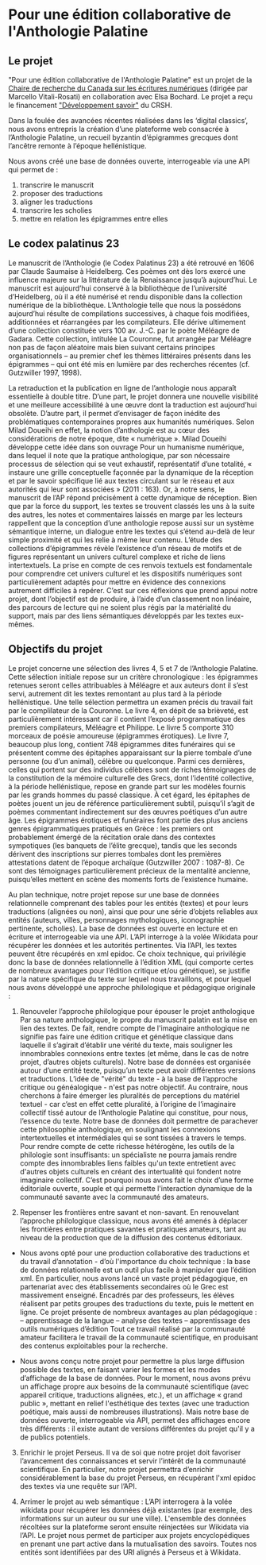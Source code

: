# Pour une édition collaborative de l'Anthologie Palatine

## Le projet
"Pour une édition collaborative de l'Anthologie Palatine" est un projet de la [Chaire de recherche du Canada sur les écritures numériques](http://ecrituresnumeriques.ca) (dirigée par Marcello Vitali-Rosati) en collaboration avec Elsa Bochard. Le projet a reçu le financement ["Développement savoir"](http://www.sshrc-crsh.gc.ca/funding-financement/programs-programmes/insight_development_grants-subventions_de_developpement_savoir-fra.aspx) du CRSH.

Dans la foulée des avancées récentes réalisées dans les ‘digital classics’, nous avons entrepris la création d’une plateforme web consacrée à l’Anthologie Palatine, un recueil byzantin d’épigrammes grecques dont l’ancêtre remonte à l’époque hellénistique.

Nous avons créé une base de données ouverte, interrogeable via une API qui permet de :

1.	transcrire le manuscrit
2.	proposer des traductions
3.	aligner les traductions
4.	transcrire les scholies
5.	mettre en relation les épigrammes entre elles

## Le codex palatinus 23

Le manuscrit de l’Anthologie (le Codex Palatinus 23) a été retrouvé en 1606 par Claude Saumaise à Heidelberg. Ces poèmes ont dès lors exercé une influence majeure sur la littérature de la Renaissance jusqu’à aujourd’hui. Le manuscrit est aujourd’hui conservé à la bibliothèque de l’université d’Heidelberg, où il a été numérisé et rendu disponible dans la collection numérique de la bibliothèque. L’Anthologie telle que nous la possédons aujourd’hui résulte de compilations successives, à chaque fois modifiées, additionnées et réarrangées par les compilateurs. Elle dérive ultimement d’une collection constituée vers 100 av. J.-C. par le poète Méléagre de Gadara. Cette collection, intitulée La Couronne, fut arrangée par Méléagre non pas de façon aléatoire mais bien suivant certains principes organisationnels – au premier chef les thèmes littéraires présents dans les épigrammes – qui ont été mis en lumière par des recherches récentes (cf. Gutzwiller 1997, 1998).

La retraduction et la publication en ligne de l’anthologie nous apparaît essentielle à double titre. D’une part, le projet donnera une nouvelle visibilité et une meilleure accessibilité à une œuvre dont la traduction est aujourd’hui obsolète. D’autre part, il permet d’envisager de façon inédite des problématiques contemporaines propres aux humanités numériques. Selon Milad Doueihi en effet, la notion d’anthologie est au cœur des considérations de notre époque, dite « numérique ». Milad Doueihi développe cette idée dans son ouvrage Pour un humanisme numérique, dans lequel il note que la pratique anthologique, par son nécessaire processus de sélection qui se veut exhaustif, représentatif d’une totalité, « instaure une grille conceptuelle façonnée par la dynamique de la réception et par le savoir spécifique lié aux textes circulant sur le réseau et aux autorités qui leur sont associées » (2011 : 163). Or, à notre sens, le manuscrit de l’AP répond précisément à cette dynamique de réception. Bien que par la force du support, les textes se trouvent classés les uns à la suite des autres, les  notes et commentaires laissés en marge par les lecteurs rappellent que la conception d’une anthologie repose aussi sur un système sémantique interne, un dialogue entre les textes qui s’étend au-delà de leur simple proximité et qui les relie à même leur contenu. L’étude des collections d’épigrammes révèle l’existence d’un réseau de motifs et de figures représentant un univers culturel complexe et riche de liens intertextuels. La prise en compte de ces renvois textuels est fondamentale pour comprendre cet univers culturel et les dispositifs numériques sont particulièrement adaptés pour mettre en évidence des connexions autrement difficiles à repérer. C’est sur ces réflexions que prend appui notre projet, dont l’objectif est de produire, à l’aide d’un classement non linéaire, des parcours de lecture qui ne soient plus régis par la matérialité du support, mais par des liens sémantiques développés par les textes eux-mêmes.

## Objectifs du projet

Le projet concerne une sélection des livres 4, 5 et 7 de l’Anthologie Palatine. Cette sélection initiale repose sur un critère chronologique : les épigrammes retenues seront celles attribuables à Méléagre et aux auteurs dont il s’est servi, autrement dit les textes remontant au plus tard à la période hellénistique. Une telle sélection permettra un examen précis du travail fait par le complilateur de la Couronne. Le livre 4, en dépit de sa brièveté, est particulièrement intéressant car il contient l’exposé programmatique des premiers compilateurs, Méléagre et Philippe. Le livre 5 comporte 310 morceaux de poésie amoureuse (épigrammes érotiques). Le livre 7, beaucoup plus long, contient 748 épigrammes dites funéraires qui se présentent comme des épitaphes apparaissant sur la pierre tombale d’une personne (ou d’un animal), célèbre ou quelconque. Parmi ces dernières, celles qui portent sur des individus célèbres sont de riches témoignages de la constitution de la mémoire culturelle des Grecs, dont l’identité collective, à la période hellénistique, repose en grande part sur les modèles fournis par les grands hommes du passé classique. À cet égard, les épitaphes de poètes jouent un jeu de référence particulièrement subtil, puisqu’il s’agit de poèmes commentant indirectement sur des œuvres poétiques d’un autre âge. Les épigrammes érotiques et funéraires font partie des plus anciens genres épigrammatiques pratiqués en Grèce : les premiers ont probablement émergé de la récitation orale dans des contextes sympotiques (les banquets de l’élite grecque), tandis que les seconds dérivent des inscriptions sur pierres tombales dont les premières attestations datent de l’époque archaïque (Gutzwiller 2007 : 1087-8). Ce sont des témoignages particulièrement précieux de la mentalité ancienne, puisqu’elles mettent en scène des moments forts de l’existence humaine.

Au plan technique, notre projet repose sur une base de données relationnelle comprenant des tables pour les entités (textes) et pour leurs traductions (alignées ou non), ainsi que pour une série d’objets reliables aux entités (auteurs, villes, personnages mythologiques, iconographie pertinente, scholies). La base de données est ouverte en lecture et en écriture et interrogeable via une API. L’API interroge à la volée Wikidata pour récupérer les données et les autorités pertinentes. Via l’API, les textes peuvent être récupérés en xml epidoc. Ce choix technique, qui privilégie donc la base de données relationnelle à l’édition XML (qui comporte certes de nombreux avantages pour l’édition critique et/ou génétique), se justifie par la nature spécifique du texte sur lequel nous travaillons, et pour lequel nous avons développé une approche philologique et pédagogique originale :

1. Renouveler l’approche philologique pour épouser le projet anthologique
Par sa nature anthologique, le propre du manuscrit palatin est la mise en lien des textes. De fait, rendre compte de l'imaginaire anthologique ne signifie pas faire une édition critique et génétique classique dans laquelle il s’agirait d’établir une vérité du texte, mais souligner les innombrables connexions entre textes (et même, dans le cas de notre projet, d’autres objets culturels). Notre base de données est organisée autour d’une entité texte, puisqu’un texte peut avoir différentes versions et traductions. L’idée de "vérité" du texte - à la base de l’approche critique ou généalogique - n'est pas notre objectif. Au contraire, nous cherchons à faire émerger les pluralités de perceptions du matériel textuel - car c’est en effet cette pluralité, à l’origine de l’imaginaire collectif tissé autour de l’Anthologie Palatine qui constitue, pour nous, l’essence du texte. Notre base de données doit permettre de parachever cette philosophie anthologique, en soulignant les connexions intertextuelles et intermédiales qui se sont tissées à travers le temps. Pour rendre compte de cette richesse hétérogène, les outils de la philologie sont insuffisants: un spécialiste ne pourra jamais rendre compte des innombrables liens faibles qu'un texte entretient avec d'autres objets culturels en créant des intertualité qui fondent notre imaginaire collectif. C’est pourquoi nous avons fait le choix d’une forme éditoriale ouverte, souple et qui permette l'interaction dynamique de la communauté savante avec la communauté des amateurs.

2. Repenser les frontières entre savant et non-savant. En renouvelant l’approche philologique classique, nous avons été amenés à déplacer les frontières entre pratiques savantes et pratiques amateurs, tant au niveau de la production que de la diffusion des contenus éditoriaux.
  * Nous avons opté pour une production collaborative des traductions et du travail d’annotation - d’où l'importance du choix technique : la base de données relationnelle est un outil plus facile à manipuler que l’édition xml. En particulier, nous avons lancé un vaste projet pédagogique, en partenariat avec des établissements secondaires où le Grec est massivement enseigné. Encadrés par des professeurs, les élèves réalisent par petits groupes des traductions du texte, puis le mettent en ligne. Ce projet présente de nombreux avantages au plan pédagogique :
   – apprentissage de la langue
   – analyse des textes
   – apprentissage des outils numériques d’édition
Tout ce travail réalisé par la communauté amateur facilitera le travail de la communauté scientifique, en produisant des contenus exploitables pour la recherche.

  * Nous avons conçu notre projet pour permettre la plus large diffusion possible des textes, en faisant varier les formes et les modes d’affichage de la base de données. Pour le moment, nous avons prévu un affichage propre aux besoins de la communauté scientifique (avec appareil critique, traductions alignées, etc.), et un affichage « grand public », mettant en relief l'esthétique des textes (avec une traduction poétique, mais aussi de nombreuses illustrations). Mais notre base de données ouverte, interrogeable via API, permet des affichages encore très différents : il existe autant de versions différentes du projet qu'il y a de publics potentiels.

3. Enrichir le projet Perseus. Il va de soi que notre projet doit favoriser l’avancement des connaissances et servir l’intérêt de la communauté scientifique. En particulier, notre projet permettra d’enrichir considérablement la base du projet Perseus, en récupérant l'xml epidoc des textes via une requête sur l’API.

4. Arrimer le projet au web sémantique : L’API interrogera à la volée wikidata pour récupérer les données déjà existantes (par exemple, des informations sur un auteur ou sur une ville). L'ensemble des données récoltées sur la plateforme seront ensuite réinjectées sur Wikidata via l’API. Le projet nous permet de participer aux projets encyclopédiques en prenant une part active dans la mutualisation des savoirs. Toutes nos entités sont identifiées par des URI alignés à Perseus et à Wikidata.

